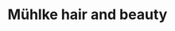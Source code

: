 ---
title: "Mühlke hair and beauty"
url: /bad-salzdetfurth/muehlke-hair-and-beauty/
shop: Friseur
---